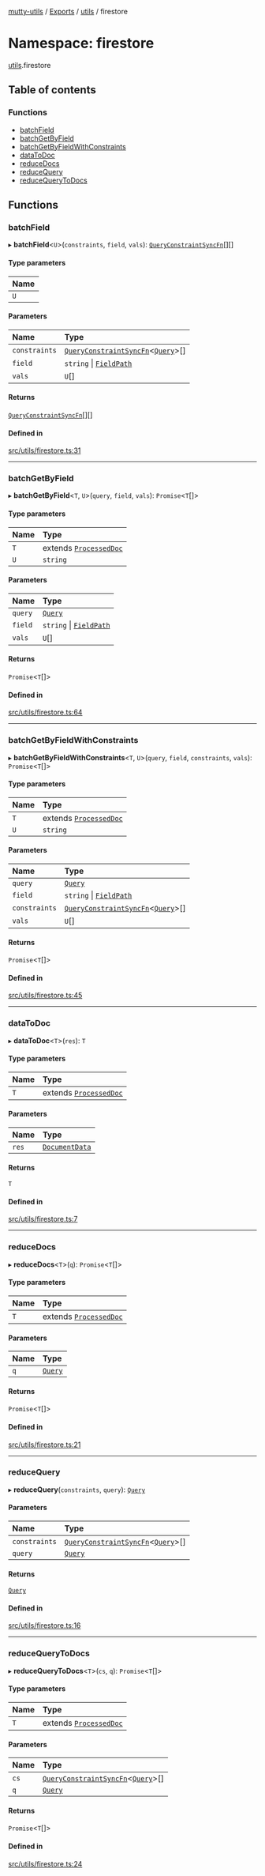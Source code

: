 [mutty-utils](../README.md) / [Exports](../modules.md) / [utils](utils.md) / firestore

# Namespace: firestore

[utils](utils.md).firestore

## Table of contents

### Functions

- [batchField](utils.firestore.md#batchfield)
- [batchGetByField](utils.firestore.md#batchgetbyfield)
- [batchGetByFieldWithConstraints](utils.firestore.md#batchgetbyfieldwithconstraints)
- [dataToDoc](utils.firestore.md#datatodoc)
- [reduceDocs](utils.firestore.md#reducedocs)
- [reduceQuery](utils.firestore.md#reducequery)
- [reduceQueryToDocs](utils.firestore.md#reducequerytodocs)

## Functions

### batchField

▸ **batchField**<`U`\>(`constraints`, `field`, `vals`): [`QueryConstraintSyncFn`](../modules.md#queryconstraintsyncfn)[][]

#### Type parameters

| Name |
| :------ |
| `U` |

#### Parameters

| Name | Type |
| :------ | :------ |
| `constraints` | [`QueryConstraintSyncFn`](../modules.md#queryconstraintsyncfn)<[`Query`](../modules.md#query)\>[] |
| `field` | `string` \| [`FieldPath`](../modules.md#fieldpath) |
| `vals` | `U`[] |

#### Returns

[`QueryConstraintSyncFn`](../modules.md#queryconstraintsyncfn)[][]

#### Defined in

[src/utils/firestore.ts:31](https://github.com/jonlaing/mutty-utils/blob/f9c02d2/src/utils/firestore.ts#L31)

___

### batchGetByField

▸ **batchGetByField**<`T`, `U`\>(`query`, `field`, `vals`): `Promise`<`T`[]\>

#### Type parameters

| Name | Type |
| :------ | :------ |
| `T` | extends [`ProcessedDoc`](../interfaces/ProcessedDoc.md) |
| `U` | `string` |

#### Parameters

| Name | Type |
| :------ | :------ |
| `query` | [`Query`](../modules.md#query) |
| `field` | `string` \| [`FieldPath`](../modules.md#fieldpath) |
| `vals` | `U`[] |

#### Returns

`Promise`<`T`[]\>

#### Defined in

[src/utils/firestore.ts:64](https://github.com/jonlaing/mutty-utils/blob/f9c02d2/src/utils/firestore.ts#L64)

___

### batchGetByFieldWithConstraints

▸ **batchGetByFieldWithConstraints**<`T`, `U`\>(`query`, `field`, `constraints`, `vals`): `Promise`<`T`[]\>

#### Type parameters

| Name | Type |
| :------ | :------ |
| `T` | extends [`ProcessedDoc`](../interfaces/ProcessedDoc.md) |
| `U` | `string` |

#### Parameters

| Name | Type |
| :------ | :------ |
| `query` | [`Query`](../modules.md#query) |
| `field` | `string` \| [`FieldPath`](../modules.md#fieldpath) |
| `constraints` | [`QueryConstraintSyncFn`](../modules.md#queryconstraintsyncfn)<[`Query`](../modules.md#query)\>[] |
| `vals` | `U`[] |

#### Returns

`Promise`<`T`[]\>

#### Defined in

[src/utils/firestore.ts:45](https://github.com/jonlaing/mutty-utils/blob/f9c02d2/src/utils/firestore.ts#L45)

___

### dataToDoc

▸ **dataToDoc**<`T`\>(`res`): `T`

#### Type parameters

| Name | Type |
| :------ | :------ |
| `T` | extends [`ProcessedDoc`](../interfaces/ProcessedDoc.md) |

#### Parameters

| Name | Type |
| :------ | :------ |
| `res` | [`DocumentData`](../modules.md#documentdata) |

#### Returns

`T`

#### Defined in

[src/utils/firestore.ts:7](https://github.com/jonlaing/mutty-utils/blob/f9c02d2/src/utils/firestore.ts#L7)

___

### reduceDocs

▸ **reduceDocs**<`T`\>(`q`): `Promise`<`T`[]\>

#### Type parameters

| Name | Type |
| :------ | :------ |
| `T` | extends [`ProcessedDoc`](../interfaces/ProcessedDoc.md) |

#### Parameters

| Name | Type |
| :------ | :------ |
| `q` | [`Query`](../modules.md#query) |

#### Returns

`Promise`<`T`[]\>

#### Defined in

[src/utils/firestore.ts:21](https://github.com/jonlaing/mutty-utils/blob/f9c02d2/src/utils/firestore.ts#L21)

___

### reduceQuery

▸ **reduceQuery**(`constraints`, `query`): [`Query`](../modules.md#query)

#### Parameters

| Name | Type |
| :------ | :------ |
| `constraints` | [`QueryConstraintSyncFn`](../modules.md#queryconstraintsyncfn)<[`Query`](../modules.md#query)\>[] |
| `query` | [`Query`](../modules.md#query) |

#### Returns

[`Query`](../modules.md#query)

#### Defined in

[src/utils/firestore.ts:16](https://github.com/jonlaing/mutty-utils/blob/f9c02d2/src/utils/firestore.ts#L16)

___

### reduceQueryToDocs

▸ **reduceQueryToDocs**<`T`\>(`cs`, `q`): `Promise`<`T`[]\>

#### Type parameters

| Name | Type |
| :------ | :------ |
| `T` | extends [`ProcessedDoc`](../interfaces/ProcessedDoc.md) |

#### Parameters

| Name | Type |
| :------ | :------ |
| `cs` | [`QueryConstraintSyncFn`](../modules.md#queryconstraintsyncfn)<[`Query`](../modules.md#query)\>[] |
| `q` | [`Query`](../modules.md#query) |

#### Returns

`Promise`<`T`[]\>

#### Defined in

[src/utils/firestore.ts:24](https://github.com/jonlaing/mutty-utils/blob/f9c02d2/src/utils/firestore.ts#L24)
